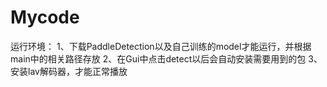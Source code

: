 # Mycode
运行环境：
1、下载PaddleDetection以及自己训练的model才能运行，并根据main中的相关路径存放
2、在Gui中点击detect以后会自动安装需要用到的包
3、安装lav解码器，才能正常播放
